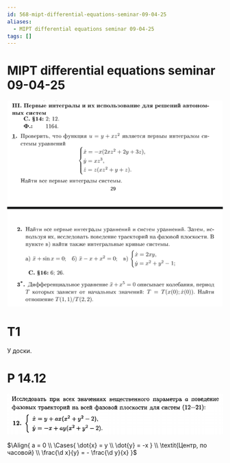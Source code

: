 ```yaml
---
id: 568-mipt-differential-equations-seminar-09-04-25
aliases:
  - MIPT differential equations seminar 09-04-25
tags: []
---
```


# MIPT differential equations seminar 09-04-25

![задачи.png](assets/imgs/09-04-25_15-56-53_914_09-04-25_15-56-53_062.png)

# T1

У доски.

# Р 14.12

![14-12.png](assets/imgs/09-04-25_15-59-19_990_09-04-25_15-59-19_141.png)

$\Align{
a = 0 \\
\Cases{
\dot{x} = y \\
\dot{y} = -x
} \\
\textit{Центр, по часовой} \\
\frac{\d x}{y} = - \frac{\d y}{x}
}$
